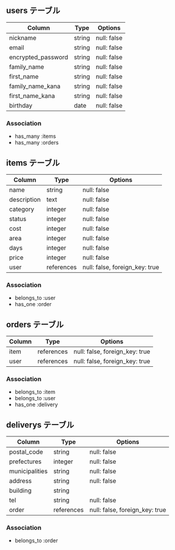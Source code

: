 ## users テーブル
|      Column         | Type    | Options     |
| ------------------- | ------- | ----------- |
| nickname            | string  | null: false |
| email               | string  | null: false |
| encrypted_password  | string  | null: false |
| family_name         | string  | null: false |
| first_name           | string  | null: false |
| family_name_kana    | string  | null: false |
| first_name_kana      | string  | null: false |
| birthday            | date    | null: false |

### Association

- has_many :items
- has_many :orders


## items テーブル
|      Column     | Type       | Options                        |
| --------------- | -----------| ------------------------------ |
| name            | string     | null: false                    |
| description     | text       | null: false                    |
| category        | integer    | null: false                    |
| status          | integer    | null: false                    |
| cost            | integer    | null: false                    |
| area            | integer    | null: false                    |
| days            | integer    | null: false                    |
| price           | integer    | null: false                    |
| user            | references | null: false, foreign_key: true |

### Association

- belongs_to :user
- has_one :order

## orders テーブル
|         Column           | Type        | Options                        |
| -------------------------| ------------| ------------------------------ |
| item                     | references  | null: false, foreign_key: true |
| user                     | references  | null: false, foreign_key: true |


### Association

- belongs_to :item
- belongs_to :user
- has_one :delivery

## deliverys テーブル
|      Column              | Type       | Options                        |
| ------------------------ | ---------- | ------------------------------ |
| postal_code              | string     | null: false                    |
| prefectures              | integer    | null: false                    |
| municipalities           | string     | null: false                    |
| address                  | string     | null: false                    |
| building                 | string     |                                |
| tel                      | string     | null: false                    |
| order                    | references | null: false, foreign_key: true |



### Association

- belongs_to :order








